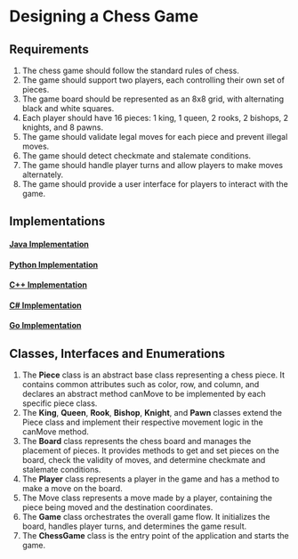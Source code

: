# Designing a Chess Game

## Requirements
1. The chess game should follow the standard rules of chess.
2. The game should support two players, each controlling their own set of pieces.
3. The game board should be represented as an 8x8 grid, with alternating black and white squares.
4. Each player should have 16 pieces: 1 king, 1 queen, 2 rooks, 2 bishops, 2 knights, and 8 pawns.
5. The game should validate legal moves for each piece and prevent illegal moves.
6. The game should detect checkmate and stalemate conditions.
7. The game should handle player turns and allow players to make moves alternately.
8. The game should provide a user interface for players to interact with the game.

## Implementations
#### [Java Implementation](../solutions/java/src/chessgame/) 
#### [Python Implementation](../solutions/python/chessgame/)
#### [C++ Implementation](../solutions/c++/chessgame/)
#### [C# Implementation](../solutions/c%23/ChessGame/)
#### [Go Implementation](../solutions/golang/chessgame/)

## Classes, Interfaces and Enumerations
1. The **Piece** class is an abstract base class representing a chess piece. It contains common attributes such as color, row, and column, and declares an abstract method canMove to be implemented by each specific piece class.
2. The **King**, **Queen**, **Rook**, **Bishop**, **Knight**, and **Pawn** classes extend the Piece class and implement their respective movement logic in the canMove method.
3. The **Board** class represents the chess board and manages the placement of pieces. It provides methods to get and set pieces on the board, check the validity of moves, and determine checkmate and stalemate conditions.
4. The **Player** class represents a player in the game and has a method to make a move on the board.
5. The Move class represents a move made by a player, containing the piece being moved and the destination coordinates.
6. The **Game** class orchestrates the overall game flow. It initializes the board, handles player turns, and determines the game result.
7. The **ChessGame** class is the entry point of the application and starts the game.